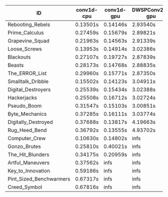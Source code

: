 |ID|conv1d-cpu|conv1d-gpu|DWSPConv2D-gpu|gemm-gpu|avg|
|-|-|-|-|-|-|
|Rebooting_Rebels|0.13501s|0.14146s|2.93540s|1.76002s|1.24297s|
|Prime_Calculus|0.27459s|0.15679s|2.89821s|1.71250s|1.26052s|
|Grapevine_Squad|0.21963s|0.14563s|2.91339s|1.76971s|1.26209s|
|Loose_Screws|0.13953s|0.14914s|3.02386s|1.78748s|1.27500s|
|Blackouts|0.27107s|0.19727s|2.87839s|1.75440s|1.27528s|
|Beasts|0.28173s|0.14768s|2.88835s|1.90622s|1.30600s|
|The_ERROR_List|0.29960s|0.15771s|2.87350s|1.91114s|1.31049s|
|Smalltalk_Dribble|0.15502s|0.14123s|3.04911s|1.91082s|1.31405s|
|Digital_Destroyers|0.25539s|0.15434s|3.02388s|1.90204s|1.33391s|
|Hackerjacks|0.25508s|0.16712s|3.02724s|1.90832s|1.33944s|
|Pseudo_Boom|0.31547s|0.15103s|3.00851s|1.94747s|1.35562s|
|Byte_Mechanics|0.37285s|0.16111s|3.03774s|1.91570s|1.37185s|
|Digitally_Destroyed|0.37688s|0.13817s|4.19663s|2.46864s|1.79508s|
|Rug_Heed_Bend|0.36792s|0.13555s|4.93702s|4.39985s|2.46009s|
|Computer_Crew|0.10630s|0.14802s|infs|4.36833s|infs|
|Gonzo_Brutes|0.25810s|0.40021s|infs|4.37385s|infs|
|The_Hit_Blunders|0.34175s|0.20959s|infs|1.90966s|infs|
|Artful_Maneuvers|0.37562s|infs|infs|4.43967s|infs|
|Key_to_Innovation|0.59186s|infs|infs|4.43353s|infs|
|Pint_Sized_Benchwarmers|0.67317s|infs|infs|4.45456s|infs|
|Creed_Symbol|0.67816s|infs|infs|4.44685s|infs|
